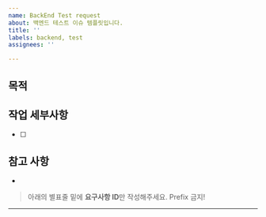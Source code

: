 ```yaml
---
name: BackEnd Test request
about: 백엔드 테스트 이슈 템플릿입니다.
title: ''
labels: backend, test
assignees: ''

---
```


## 목적
> 

## 작업 세부사항
- [ ] 

## 참고 사항
-

> 아래의 별표줄 밑에  **요구사항 ID**만 작성해주세요. Prefix 금지!

********************
